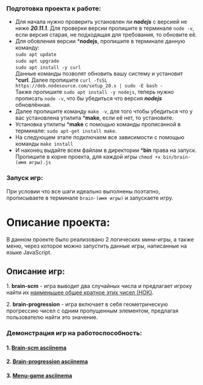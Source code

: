 ### Подготовка проекта к работе:
- Для начала нужно проверить установлен ли ***nodejs*** с версией не ниже ***20.11.1***. Для проверки версии пропишите в терминале ```node -v```, если версия старая, не подходящая для требования, то обновите её.
- Для обовления версии ***nodejs**, пропишите в терминале данную команду:\
```sudo apt update```\
      ```sudo apt upgrade```\
      ```sudo apt install -y curl```\
      Данные команды позволят обновить вашу систему и установит ***curl**. Далее пропишите
      ```curl -fsSL https://deb.nodesource.com/setup_20.x | sudo -E bash -```\
      Также пропишите ```sudo apt install -y nodejs```, теперь нужно  прописать ```node -v```, что бы убедиться что
      версия ***nodejs*** обновлённая.
- Далее пропишите команду ```make -v```, для того чтобы убедиться что у вас установлена утилита ***make**, если её нет, то установите.
- Установка утилиты ***make** с помощью команды прописанной в терминале: ```sudo apt-get install make```.
- На следующем этапе подключаем все зависимости с помощью команды ```make install```
- И наконец выдайте всем файлам в директории ***bin** права на запуск. Пропишите в корне проекта, для каждой игры ```chmod +x bin/brain-(имя игры).js```
### Запуск игр:
При условии что все шаги идеально выполнены поэтапно, прописываете в терминале ```brain-(имя игры)``` и запускаете игру.

<h1>Описание проекта:</h1> 
<p>В данном проекте было реализовано 2 логических мини-игры, а также меню, через которое можно запустить данные игры, написанные на языке JavaScript.</p> 
 
<h2>Описание игр:</h2> 
 
<p>1. <b>brain-scm</b> - игра выводит два случайных числа и предлагает игроку найти их <ins>наименьшее общее кратное этих чисел (НОК)</ins>.</p>
<p>2. <b>brain-progression</b> - игра включает в себя геометрическую прогрессию чисел с одним пропущенным элементом, предлагая пользователю найти это значение.</p>

<h3>Демонстрация игр на работоспособность:</h3>

#### 1. [Brain-scm asciinema](https://asciinema.org/a/BdSqeDiVbD3u2Rm7PaMW0kQUz)
#### 2. [Brain-progression asciinema](https://asciinema.org/a/LOJQ2PbOcfQ8nn0ksl02VXHxq)
#### 3. [Menu-game asciinema](https://asciinema.org/a/QU6zXVV9ueUCJtsoNaUyouZVy)